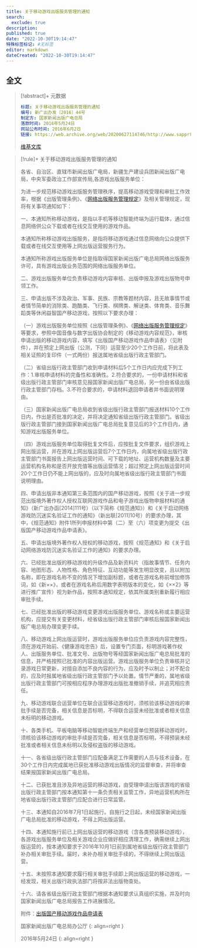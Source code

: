 ```yaml
---
title: 关于移动游戏出版服务管理的通知
search:
  exclude: true
description:
published: true
date: "2022-10-30T19:14:47"
特殊标签标记: #无标签
editor: markdown
dateCreated: "2022-10-30T19:14:47"
---
```


## 全文

> [!abstract]+ 元数据
>
> ```yaml
> 标题: 关于移动游戏出版服务管理的通知
> 编号: 新广出办发〔2016〕44号
> 制定方: 国家新闻出版广电总局
> 落款时间: 2016年5月24日
> 网站公布时间: 2016年6月2日
> 链接: https://web.archive.org/web/20200627114746/http://www.sapprft.gov.cn/sapprft/contents/6588/298011.shtml
> ```
>
> [维基文库](https://zh.wikisource.org/wiki/关于移动游戏出版服务管理的通知)

> [!rule]+ 关于移动游戏出版服务管理的通知
>
> 各省、自治区、直辖市新闻出版广电局，新疆生产建设兵团新闻出版广电局，中央军委政治工作部宣传局,各游戏出版服务单位：
>
> 为进一步规范移动游戏出版服务管理秩序，提高移动游戏受理和审批工作效率，根据《出版管理条例》、《[网络出版服务管理规定](/rule/多部门/网络出版服务管理规定.md)》及相关管理规定，现将有关事项通知如下：
>
> 一、本通知所称移动游戏，是指以手机等移动智能终端为运行载体，通过信息网络供公众下载或者在线交互使用的游戏作品。
>
> 本通知所称移动游戏出版服务，是指将移动游戏通过信息网络向公众提供下载或者在线交互使用等上网出版运营服务行为。
>
> 本通知所称游戏出版服务单位是指取得国家新闻出版广电总局网络出版服务许可，具有游戏出版业务范围的网络出版服务单位。
>
> 二、游戏出版服务单位负责移动游戏内容审核、出版申报及游戏出版物号申领工作。
>
> 三、申请出版不涉及政治、军事、民族、宗教等题材内容，且无故事情节或者情节简单的消除类、跑酷类、飞行类、棋牌类、解谜类、体育类、音乐舞蹈类等休闲益智国产移动游戏，按照以下要求办理：
>
> （一）游戏出版服务单位按照《出版管理条例》、《[网络出版服务管理规定](/rule/多部门/网络出版服务管理规定.md)》等要求，参照中国音像与数字出版协会制定的《移动游戏内容规范》，审核申请出版的移动游戏内容，填写《出版国产移动游戏作品申请表》（见附件），并在预定上网出版（公测，下同）运营至少20个工作日前，将此表及相关证照的复印件（一式两份）报送属地省级出版行政主管部门。
>
> （二）省级出版行政主管部门收到申请材料后5个工作日内应完成下列工作：1.审核申请材料的完备性和准确性。2.符合要求的，一份申请材料和省级出版行政主管部门审核意见报国家新闻出版广电总局，另一份由省级出版行政主管部门存档。3.不符合要求的，申请材料退回申请者并书面说明理由。
>
> （三）国家新闻出版广电总局收到省级出版行政主管部门报送材料10个工作日内，作出是否批准的决定，并将决定通知省级出版行政主管部门。省级出版行政主管部门接到国家新闻出版广电总局批复意见后的3个工作日内，通知游戏出版服务单位。
>
> （四）游戏出版服务单位取得批复文件后，应按批复文件要求，组织游戏上网出版运营，并在游戏上网出版运营后7个工作日内，向属地省级出版行政主管部门书面报告上网出版运营时间、可下载的地址、运营机构数量及主要运营机构名称和是否开放充值等出版运营情况；超过预定上网出版运营时间20个工作日仍不能上网出版的，应及时向属地省级出版行政主管部门书面说明理由。
>
> 四、申请出版非本通知第三条范围内的国产移动游戏，按照《关于进一步规范出版境外著作权人授权互联网游戏作品和电子游戏出版物申报材料的通知》（新广出办函[2014]111号）（以下简称《规范通知》）和《关于启动网络游戏防沉迷实名验证工作的通知》（新出联[2011]10号）的要求办理，其中，《规范通知》附件1所列申报材料中第（二）至（六）项变更为提交《出版国产移动游戏作品申请表》。
>
> 五、申请出版境外著作权人授权的移动游戏，按照《规范通知》和《关于启动网络游戏防沉迷实名验证工作的通知》的要求办理。
>
> 六、已经批准出版的移动游戏的升级作品及新资料片（指故事情节、任务内容、地图形态、人物性格、角色特征、互动功能等发生明显改变，且以附加名称，即在游戏名称不变的情况下增加副标题，或者在游戏名称前增加修饰词，如《新××》，或者在游戏名称后用数字表明版本的变化，如《××2》等进行推广宣传）视为新作品，按照本通知规定，依其所属类别重新履行相应审批手续。
>
> 七、已经批准出版的移动游戏变更游戏出版服务单位、游戏名称或主要运营机构，应提交有关变更材料，经省级出版行政主管部门审核后报国家新闻出版广电总局办理变更手续。
>
> 八、移动游戏上网出版运营时，游戏出版服务单位应负责游戏内容完整性，须在游戏开始前、《健康游戏忠告》后，设置专门页面，标明游戏著作权人、出版服务单位、批准文号、出版物号等经国家新闻出版广电总局批准的信息，并严格按照已批准的内容出版运营。游戏出版服务单位负责审核并记录游戏日常更新，对擅自添加不良内容的行为，应及时予以制止；对不配合的，应及时报属地省级出版行政主管部门予以处置。情节严重的，属地省级出版行政主管部门可按相应程序办理游戏出版批准撤销手续，并追究相应责任。
>
> 九、移动游戏联合运营单位在联合运营移动游戏时，须核验该移动游戏的审批手续是否完备，相关信息是否标明，不得联合运营未经批准或者相关信息未标明的移动游戏。
>
> 十、各类手机、平板电脑等移动智能终端生产和经营单位预装移动游戏时，须核验该移动游戏的审批手续是否完备，相关信息是否标明，不得预装未经批准或者相关信息未标明以及侵权盗版的移动游戏。
>
> 十一、各省级出版行政主管部门应配备满足工作需要的人员与技术设备，在30个工作日内完成属地已获批准移动游戏出版情况的监督审查，并将审查结果报国家新闻出版广电总局。
>
> 十二、已获批准且涉及异地运营的移动游戏，由受理申请出版该游戏的省级出版行政主管部门按本通知第十一条负责相关监管工作，异地运营机构所在地省级出版行政主管部门应配合进行日常监管。
>
> 十三、本通知自2016年7月1日起施行。自施行之日起，未经国家新闻出版广电总局批准的移动游戏，不得上网出版运营。
>
> 十四、本通知施行前已上网出版运营的移动游戏（含各类预装移动游戏），各游戏出版服务单位及相关游戏企业应做好相应清理工作，确需继续上网出版运营的，按本通知要求于2016年10月1日前到属地省级出版行政主管部门补办相关审批手续。届时，未补办相关审批手续的，不得继续上网出版运营。
>
> 十五、未按照本通知要求履行相关审批手续即上网出版运营的移动游戏，一经发现，相关出版行政执法部门将按非法出版物查处。
>
> 十六、请各省级出版行政主管部门根据本通知要求认真组织实施，并及时向国家新闻出版广电总局报告工作进展情况。
>
> 附件：[出版国产移动游戏作品申请表](https://web.archive.org/web/20181225201758/http://www.sapprft.gov.cn/sapprft/upload/files/2016/6/2141651991.doc)
>
> 国家新闻出版广电总局办公厅
> {: align=right }
>
> 2016年5月24日
> {: align=right }

